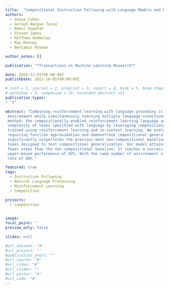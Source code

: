 ```yaml
---
title:  "Compositional Instruction Following with Language Models and Reinforcement Learning"
authors:
  - Vanya Cohen
  - Geraud Nangue Tasse
  - Nakul Gopalan
  - Steven James
  - Matthew Gombolay
  - Ray Mooney
  - Benjamin Rosman

author_notes: []

publication: "*Transactions on Machine Learning Research*"

date: 2024-12-01T00:00:00Z
publishDate: 2022-10-05T00:00:00Z

# conf = 1, journal = 2, preprint = 3, report = 4, book = 5, book chapter = 6, thesis = 7, patent = 9
# workshop = 9, symposium = 10, extended abstract =11
publication_types:
- "2"

abstract: "Combining reinforcement learning with language grounding is challenging as the agent needs to explore the
 environment while simultaneously learning multiple language-conditioned tasks. To address this, we introduce a novel 
 method: the compositionally-enabled reinforcement learning language agent (CERLLA). Our method reduces the sample 
 complexity of tasks specified with language by leveraging compositional policy representations and a semantic parser
 trained using reinforcement learning and in-context learning. We evaluate our approach in an environment 
 requiring function approximation and demonstrate compositional generalization to novel tasks. Our method 
 significantly outperforms the previous best non-compositional baseline in terms of sample complexity on 162 
 tasks designed to test compositional generalization. Our model attains a higher success rate and learns in 
 fewer steps than the non-compositional baseline. It reaches a success rate equal to an oracle policy's 
 upper-bound performance of 92%. With the same number of environment steps, the baseline only reaches a success 
 rate of 80%."

featured: true
tags:
  - Instruction Following
  - Natural Language Processing
  - Reinforcement Learning
  - Composition

projects:
  - composition

  
image:
focal_point: ''
preview_only: false

slides: null

#url_dataset: "#"
#url_project: ""
#publication_short: ""
#url_source: "#"
#url_video: "#"
#url_slides: ""
#url_poster: "#"
#url_code: "#"
---
```



